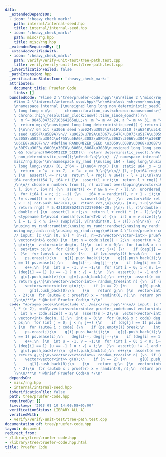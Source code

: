 ```yaml
---
data:
  _extendedDependsOn:
  - icon: ':heavy_check_mark:'
    path: internal/internal-seed.hpp
    title: internal/internal-seed.hpp
  - icon: ':heavy_check_mark:'
    path: misc/rng.hpp
    title: misc/rng.hpp
  _extendedRequiredBy: []
  _extendedVerifiedWith:
  - icon: ':heavy_check_mark:'
    path: verify/verify-unit-test/tree-path.test.cpp
    title: verify/verify-unit-test/tree-path.test.cpp
  _isVerificationFailed: false
  _pathExtension: hpp
  _verificationStatusIcon: ':heavy_check_mark:'
  attributes:
    document_title: Pruefer Code
    links: []
  bundledCode: "#line 2 \"tree/pruefer-code.hpp\"\n\n#line 2 \"misc/rng.hpp\"\n\n\
    #line 2 \"internal/internal-seed.hpp\"\n\n#include <chrono>\nusing namespace std;\n\
    \nnamespace internal {\nunsigned long long non_deterministic_seed() {\n  unsigned\
    \ long long m =\n      chrono::duration_cast<chrono::nanoseconds>(\n         \
    \ chrono::high_resolution_clock::now().time_since_epoch())\n          .count();\n\
    \  m ^= 9845834732710364265uLL;\n  m ^= m << 24, m ^= m >> 31, m ^= m << 35;\n\
    \  return m;\n}\nunsigned long long deterministic_seed() { return 88172645463325252UL;\
    \ }\n\n// 64 bit \u306E seed \u5024\u3092\u751F\u6210 (\u624B\u5143\u3067\u306F\
    \ seed \u56FA\u5B9A)\n// \u9023\u7D9A\u3067\u547C\u3073\u51FA\u3059\u3068\u540C\
    \u3058\u5024\u304C\u4F55\u5EA6\u3082\u8FD4\u3063\u3066\u304F\u308B\u306E\u3067\
    \u6CE8\u610F\n// #define RANDOMIZED_SEED \u3059\u308B\u3068\u30B7\u30FC\u30C9\u304C\
    \u30E9\u30F3\u30C0\u30E0\u306B\u306A\u308B\nunsigned long long seed() {\n#if defined(NyaanLocal)\
    \ && !defined(RANDOMIZED_SEED)\n  return deterministic_seed();\n#else\n  return\
    \ non_deterministic_seed();\n#endif\n}\n\n}  // namespace internal\n#line 4 \"\
    misc/rng.hpp\"\n\nnamespace my_rand {\nusing i64 = long long;\nusing u64 = unsigned\
    \ long long;\n\n// [0, 2^64 - 1)\nu64 rng() {\n  static u64 _x = internal::seed();\n\
    \  return _x ^= _x << 7, _x ^= _x >> 9;\n}\n\n// [l, r]\ni64 rng(i64 l, i64 r)\
    \ {\n  assert(l <= r);\n  return l + rng() % u64(r - l + 1);\n}\n\n// [l, r)\n\
    i64 randint(i64 l, i64 r) {\n  assert(l < r);\n  return l + rng() % u64(r - l);\n\
    }\n\n// choose n numbers from [l, r) without overlapping\nvector<i64> randset(i64\
    \ l, i64 r, i64 n) {\n  assert(l <= r && n <= r - l);\n  unordered_set<i64> s;\n\
    \  for (i64 i = n; i; --i) {\n    i64 m = randint(l, r + 1 - i);\n    if (s.find(m)\
    \ != s.end()) m = r - i;\n    s.insert(m);\n  }\n  vector<i64> ret;\n  for (auto&\
    \ x : s) ret.push_back(x);\n  return ret;\n}\n\n// [0.0, 1.0)\ndouble rnd() {\
    \ return rng() * 5.42101086242752217004e-20; }\n// [l, r)\ndouble rnd(double l,\
    \ double r) {\n  assert(l < r);\n  return l + rnd() * (r - l);\n}\n\ntemplate\
    \ <typename T>\nvoid randshf(vector<T>& v) {\n  int n = v.size();\n  for (int\
    \ i = 1; i < n; i++) swap(v[i], v[randint(0, i + 1)]);\n}\n\n}  // namespace my_rand\n\
    \nusing my_rand::randint;\nusing my_rand::randset;\nusing my_rand::randshf;\n\
    using my_rand::rnd;\nusing my_rand::rng;\n#line 4 \"tree/pruefer-code.hpp\"\n\n\
    // input: [c \\in [0, n)] * (n-2), n>=3\nvector<vector<int>> pruefer_code(const\
    \ vector<int>& code) {\n  int n = code.size() + 2;\n  assert(n > 2);\n  vector<vector<int>>\
    \ g(n);\n  vector<int> deg(n, 1);\n  int e = 0;\n  for (auto& x : code) deg[x]++;\n\
    \  set<int> ps;\n  for (int j = 0; j < n; j++) {\n    if (deg[j] == 1) ps.insert(j);\n\
    \  }\n  for (auto& i : code) {\n    if (ps.empty()) break;\n    int j = *begin(ps);\n\
    \    ps.erase(j);\n    g[i].push_back(j);\n    g[j].push_back(i);\n    if (deg[i]\
    \ == 1) ps.erase(i);\n    deg[i]--, deg[j]--;\n    if (deg[i] == 1) ps.insert(i);\n\
    \    e++;\n  }\n  int u = -1, v = -1;\n  for (int i = 0; i < n; i++) {\n    if\
    \ (deg[i] == 1) (u == -1 ? u : v) = i;\n  }\n  assert(u != -1 and v != -1);\n\
    \  g[u].push_back(v);\n  g[v].push_back(u);\n  e++;\n  assert(e == n - 1);\n \
    \ return g;\n}\n\nvector<vector<int>> random_tree(int n) {\n  if (n <= 2) {\n\
    \    vector<vector<int>> g(n);\n    if (n == 2) {\n      g[0].push_back(1);\n\
    \      g[1].push_back(0);\n    }\n    return g;\n  }\n  vector<int> pruefer(n\
    \ - 2);\n  for (auto& x : pruefer) x = randint(0, n);\n  return pruefer_code(pruefer);\n\
    }\n\n/**\n * @brief Pruefer Code\n */\n"
  code: "#pragma once\n\n#include \"../misc/rng.hpp\"\n\n// input: [c \\in [0, n)]\
    \ * (n-2), n>=3\nvector<vector<int>> pruefer_code(const vector<int>& code) {\n\
    \  int n = code.size() + 2;\n  assert(n > 2);\n  vector<vector<int>> g(n);\n \
    \ vector<int> deg(n, 1);\n  int e = 0;\n  for (auto& x : code) deg[x]++;\n  set<int>\
    \ ps;\n  for (int j = 0; j < n; j++) {\n    if (deg[j] == 1) ps.insert(j);\n \
    \ }\n  for (auto& i : code) {\n    if (ps.empty()) break;\n    int j = *begin(ps);\n\
    \    ps.erase(j);\n    g[i].push_back(j);\n    g[j].push_back(i);\n    if (deg[i]\
    \ == 1) ps.erase(i);\n    deg[i]--, deg[j]--;\n    if (deg[i] == 1) ps.insert(i);\n\
    \    e++;\n  }\n  int u = -1, v = -1;\n  for (int i = 0; i < n; i++) {\n    if\
    \ (deg[i] == 1) (u == -1 ? u : v) = i;\n  }\n  assert(u != -1 and v != -1);\n\
    \  g[u].push_back(v);\n  g[v].push_back(u);\n  e++;\n  assert(e == n - 1);\n \
    \ return g;\n}\n\nvector<vector<int>> random_tree(int n) {\n  if (n <= 2) {\n\
    \    vector<vector<int>> g(n);\n    if (n == 2) {\n      g[0].push_back(1);\n\
    \      g[1].push_back(0);\n    }\n    return g;\n  }\n  vector<int> pruefer(n\
    \ - 2);\n  for (auto& x : pruefer) x = randint(0, n);\n  return pruefer_code(pruefer);\n\
    }\n\n/**\n * @brief Pruefer Code\n */\n"
  dependsOn:
  - misc/rng.hpp
  - internal/internal-seed.hpp
  isVerificationFile: false
  path: tree/pruefer-code.hpp
  requiredBy: []
  timestamp: '2023-08-10 14:06:55+09:00'
  verificationStatus: LIBRARY_ALL_AC
  verifiedWith:
  - verify/verify-unit-test/tree-path.test.cpp
documentation_of: tree/pruefer-code.hpp
layout: document
redirect_from:
- /library/tree/pruefer-code.hpp
- /library/tree/pruefer-code.hpp.html
title: Pruefer Code
---
```

